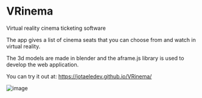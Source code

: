 # VRinema
Virtual reality cinema ticketing software

The app gives a list of cinema seats that you can choose from and watch in virtual reality.

The 3d models are made in blender and the aframe.js library is used to develop the web application.

You can try it out at: https://jotaeledev.github.io/VRinema/

![image](https://user-images.githubusercontent.com/76951600/137197594-0e1886db-c4dd-4e6c-8fa5-b1517d9b67dc.png)
